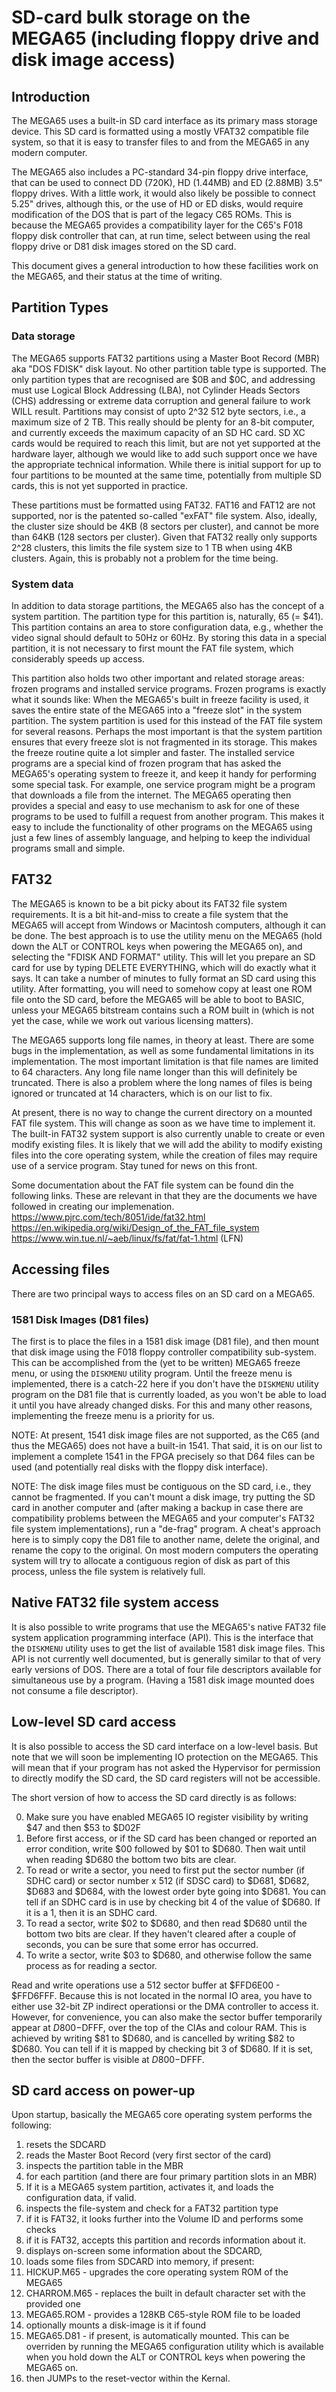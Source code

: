# SD-card bulk storage on the MEGA65 (including floppy drive and disk image access)

## Introduction

The MEGA65 uses a built-in SD card interface as its primary mass storage device.
This SD card is formatted using a mostly VFAT32 compatible file system, so that it
is easy to transfer files to and from the MEGA65 in any modern computer.

The MEGA65 also includes a PC-standard 34-pin floppy drive interface, that can be used to
connect DD (720K), HD (1.44MB) and ED (2.88MB) 3.5" floppy drives.  With a little
work, it would also likely be possible to connect 5.25" drives, although this, or the use
of HD or ED disks, would require modification of the DOS that is part of the legacy C65
ROMs.  This is because the MEGA65 provides a compatibility layer for the C65's F018
floppy disk controller that can, at run time, select between using the real floppy drive
or D81 disk images stored on the SD card.

This document gives a general introduction to how these facilities work on the MEGA65,
and their status at the time of writing.

## Partition Types

### Data storage

The MEGA65 supports FAT32 partitions using a Master Boot Record (MBR) aka "DOS FDISK"
disk layout.  No other partition table type is supported.  The only partition types
that are recognised are $0B and $0C, and addressing must use Logical Block Addressing (LBA),
not Cylinder Heads Sectors (CHS) addressing or extreme data corruption and general failure
to work WILL result.  Partitions may consist of upto 2^32 512 byte sectors, i.e., a maximum
size of 2 TB.  This really should be plenty for an 8-bit computer, and currently exceeds the
maximum capacity of an SD HC card.  SD XC cards would be required to reach this limit, but
are not yet supported at the hardware layer, although we would like to add such support once
we have the appropriate technical information.
While there is initial
support for up to four partitions to be mounted at the same time, potentially from multiple SD cards, this is not yet
supported in practice.

These partitions must be formatted using FAT32.  FAT16 and FAT12 are
not supported, nor is the patented so-called "exFAT" file system.  Also, ideally, the cluster
size should be 4KB (8 sectors per cluster), and cannot be more than 64KB (128 sectors per
cluster).  Given that FAT32 really only supports 2^28 clusters, this limits the file system
size to 1 TB when using 4KB clusters.  Again, this is probably not a problem for the time being.

### System data

In addition to data storage partitions, the MEGA65 also has the concept of a system partition.
The partition type for this partition is, naturally, 65 (= $41).  This partition contains
an area to store configuration data, e.g., whether the video signal should default to 50Hz
or 60Hz.  By storing this data in a special partition, it is not necessary to first mount
the FAT file system, which considerably speeds up access.

This partition also holds two other
important and related storage areas: frozen programs and installed service programs.
Frozen programs is exactly what it sounds like: When the MEGA65's built in freeze facility
is used, it saves the entire state of the MEGA65 into a "freeze slot" in the system partition.
The system partition is used for this instead of the FAT file system for several reasons.
Perhaps the most important is that the system partition ensures that every freeze slot is
not fragmented in its storage.  This makes the freeze routine quite a lot simpler and faster.
The installed service programs are a special kind of frozen program that has asked the MEGA65's
operating system to freeze it, and keep it handy for performing some special task. For example,
one service program might be a program that downloads a file from the internet. The MEGA65
operating then provides a special and easy to use mechanism to ask for one of these programs
to be used to fulfill a request from another program.  This makes it easy to include the
functionality of other programs on the MEGA65 using just a few lines of assembly language,
and helping to keep the individual programs small and simple.

## FAT32

The MEGA65 is known to be a bit picky about its FAT32 file system requirements.
It is a bit hit-and-miss to create a file system that the MEGA65 will accept from Windows
or Macintosh computers, although it can be done.  The best approach is to use the
utility menu on the MEGA65 (hold down the ALT or CONTROL keys when powering the MEGA65 on),
and selecting the "FDISK AND FORMAT" utility. This will let you prepare an SD card for use
by typing DELETE EVERYTHING, which will do exactly what it says.  It can take a number of
minutes to fully format an SD card using this utility.  After formatting, you will need to
somehow copy at least one ROM file onto the SD card, before the MEGA65 will be able to boot
to BASIC, unless your MEGA65 bitstream contains such a ROM built in (which is not yet the
case, while we work out various licensing matters).

The MEGA65 supports long file names, in theory at least.  There are some bugs in the implementation,
as well as some fundamental limitations in its implementation. The most important limitation is that
file names are limited to 64 characters.  Any long file name longer than this will definitely be
truncated.  There is also a problem where the long names of files is being ignored or truncated at
14 characters, which is on our list to fix.

At present, there is no way to change the current directory on a mounted FAT file system.
This will change as soon as we have time to implement it.
The built-in FAT32 system support is also currently unable to create or even modify existing files.
It is likely that we will add the ability to modify existing files into the core operating system,
while the creation of files may require use of a service program.  Stay tuned for news on this front.


Some documentation about the FAT file system can be found din the following links. These are relevant
in that they are the documents we have followed in creating our implemenation.
https://www.pjrc.com/tech/8051/ide/fat32.html
https://en.wikipedia.org/wiki/Design_of_the_FAT_file_system
https://www.win.tue.nl/~aeb/linux/fs/fat/fat-1.html (LFN)

## Accessing files

There are two principal ways to access files on an SD card on a MEGA65.

### 1581 Disk Images (D81 files)

The first is to place the files
in a 1581 disk image (D81 file), and then mount that disk image using the F018 floppy controller
compatibility sub-system.  This can be accomplished from the (yet to be written) MEGA65 freeze menu,
or using the ```DISKMENU``` utility program.  Until the freeze menu is implemented, there is a catch-22
here if you don't have the ```DISKMENU``` utility program on the D81 file that is currently loaded,
as you won't be able to load it until you have already changed disks.  For this and many other reasons,
implementing the freeze menu is a priority for us.

NOTE: At present, 1541 disk image files are not supported, as the C65 (and thus the MEGA65) does not have
a built-in 1541.  That said, it is on our list to implement a complete 1541 in the FPGA precisely so
that D64 files can be used (and potentially real disks with the floppy disk interface).

NOTE: The disk image files must be contiguous on the SD card, i.e., they cannot be fragmented.  If you can't
mount a disk image, try putting the SD card in another computer and (after making a backup in case there are
compatibility problems between the MEGA65 and your computer's FAT32 file system implementations), run a
"de-frag" program.  A cheat's approach here is to simply copy the D81 file to another name, delete the original,
and rename the copy to the original.  On most modern computers the operating system will try to allocate a
contiguous region of disk as part of this process, unless the file system is relatively full.

## Native FAT32 file system access

It is also possible to write programs that use the MEGA65's native FAT32 file system application programming
interface (API).  This is the interface that the ```DISKMENU``` utility uses to get the list of available
1581 disk image files.  This API is not currently well documented, but is generally similar to that of very
early versions of DOS.  There are a total of four file descriptors available for simultaneous use by a program.
(Having a 1581 disk image mounted does not consume a file descriptor).

## Low-level SD card access

It is also possible to access the SD card interface on a low-level basis.  But note that we will soon
be implementing IO protection on the MEGA65. This will mean that if your program has not asked the Hypervisor
for permission to directly modify the SD card, the SD card registers will not be accessible.

The short version of how to access the SD card directly is as follows:

0. Make sure you have enabled MEGA65 IO register visibility by writing $47 and then $53 to $D02F
1. Before first access, or if the SD card has been changed or reported an error condition, write $00 followed by $01 to $D680.  Then wait until when reading $D680 the bottom two bits are clear.
2. To read or write a sector, you need to first put the sector number (if SDHC card) or sector number x 512 (if SDSC card) to $D681, $D682, $D683 and $D684,
with the lowest order byte going into $D681.  You can tell if an SDHC card is in use by checking bit 4 of the value of $D680. If it is a 1,
then it is an SDHC card.
3. To read a sector, write $02 to $D680, and then read $D680 until the bottom two bits are clear.  If they haven't cleared after a couple of seconds, you can be sure that some error has occurred.
4. To write a sector, write $03 to $D680, and otherwise follow the same process as for reading a sector.

Read and write operations use a 512 sector buffer at $FFD6E00 - $FFD6FFF.  Because this is not located in the normal IO area, you have to
either use 32-bit ZP indirect operationsi or the DMA controller to access it. However, for convenience, you can also make the sector buffer temporarily appear at $D800-$DFFF, over the top of the CIAs and colour RAM.  This is achieved by writing $81 to $D680, and is cancelled by writing $82 to $D680.  You can tell if it is mapped by checking bit 3 of $D680. If it is set, then the sector buffer is visible at $D800-$DFFF.

## SD card access on power-up

Upon startup, basically the MEGA65 core operating system performs the following:

1. resets the SDCARD
1. reads the Master Boot Record (very first sector of the card)
1. inspects the partition table in the MBR
1. for each partition (and there are four primary partition slots in an MBR)
  1. If it is a MEGA65 system partition, activates it, and loads the configuration data, if valid.
  1. inspects the file-system and check for a FAT32 partition type
  1. if it is FAT32, it looks further into the Volume ID and performs some checks
  1. if it is FAT32, accepts this partition and records information about it.
1. displays on-screen some information about the SDCARD,
1. loads some files from SDCARD into memory, if present:
  1. HICKUP.M65 - upgrades the core operating system ROM of the MEGA65
  1. CHARROM.M65 - replaces the built in default character set with the provided one
  1. MEGA65.ROM - provides a 128KB C65-style ROM file to be loaded
1. optionally mounts a disk-image is it if found
  1. MEGA65.D81 - if present, is automatically mounted.  This can be overriden by running the MEGA65 configuration utility which is
available when you hold down the ALT or CONTROL keys when powering the MEGA65 on.
1. then JUMPs to the reset-vector within the Kernal.


